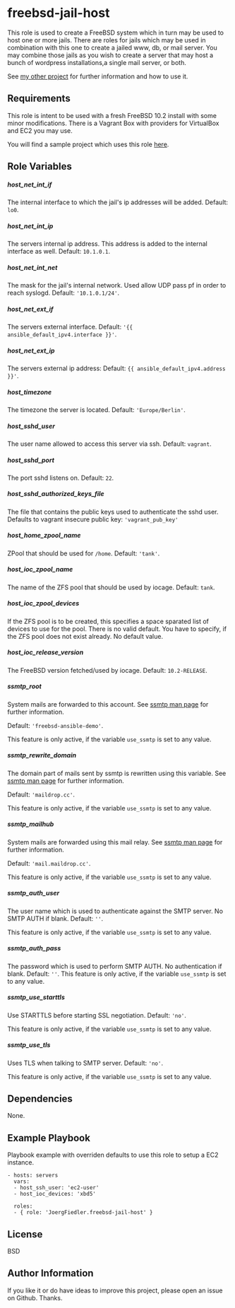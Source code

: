 freebsd-jail-host
=========

This role is used to create a FreeBSD system which in turn may be used to host one or more jails.
There are roles for jails which may be used in combination with this one to create a jailed www, db, or mail server. You may combine those jails as you wish to create a server that may host a bunch of wordpress installations,a single mail server, or both.

See [my other project](https://github.com/JoergFiedler/freebsd-ansible-demo) for further information and how to use it.

Requirements
------------

This role is intent to be used with a fresh FreeBSD 10.2 install with some minor modifications. There is a Vagrant Box with providers for VirtualBox and EC2 you may use.

You will find a sample project which uses this role [here](https://github.com/JoergFiedler/freebsd-ansible-demo).

Role Variables
--------------

##### host_net_int_if

The internal interface to which the jail's ip addresses will be added. Default: `lo0`.

##### host_net_int_ip

The servers internal ip address. This address is added to the internal interface as well. Default: `10.1.0.1`.

##### host_net_int_net

The mask for the jail's internal network. Used allow UDP pass pf in order to reach syslogd. Default: `'10.1.0.1/24'`.

##### host_net_ext_if

The servers external interface. Default: `'{{ ansible_default_ipv4.interface }}'`.

##### host_net_ext_ip

The servers external ip address: Default: `{{ ansible_default_ipv4.address }}'`.

##### host_timezone

The timezone the server is located. Default: `'Europe/Berlin'`.

##### host_sshd_user

The user name allowed to access this server via ssh. Default: `vagrant`.

##### host_sshd_port

The port sshd listens on. Default: `22`.

##### host_sshd_authorized_keys_file

The file that contains the public keys used to authenticate the sshd user. Defaults to vagrant insecure public key: `'vagrant_pub_key'`

##### host_home_zpool_name

ZPool that should be used for `/home`. Default: `'tank'`.

##### host_ioc_zpool_name

The name of the ZFS pool that should be used by iocage. Default: `tank`.

##### host_ioc_zpool_devices

If the ZFS pool is to be created, this specifies a space sparated list of devices to use for the pool. There is no valid default. You have to specify, if the ZFS pool does not exist already. No default value.

##### host_ioc_release_version

The FreeBSD version fetched/used by iocage. Default: `10.2-RELEASE`.

##### ssmtp_root

System mails are forwarded to this account. See [ssmtp man page](https://www.freebsd.org/cgi/man.cgi?query=ssmtp&apropos=0&sektion=0&manpath=FreeBSD+10.2-RELEASE+and+Ports&arch=default&format=html) for further information.

Default: `'freebsd-ansible-demo'`.

This feature is only active, if the variable `use_ssmtp` is set to any value.

##### ssmtp_rewrite_domain

The domain part of mails sent by ssmtp is rewritten using this variable. See [ssmtp man page](https://www.freebsd.org/cgi/man.cgi?query=ssmtp&apropos=0&sektion=0&manpath=FreeBSD+10.2-RELEASE+and+Ports&arch=default&format=html) for further information.

Default: `'maildrop.cc'`.

This feature is only active, if the variable `use_ssmtp` is set to any value.

##### ssmtp_mailhub

System mails are forwarded using this mail relay. See [ssmtp man page](https://www.freebsd.org/cgi/man.cgi?query=ssmtp&apropos=0&sektion=0&manpath=FreeBSD+10.2-RELEASE+and+Ports&arch=default&format=html) for further information.

Default: `'mail.maildrop.cc'`.

This feature is only active, if the variable `use_ssmtp` is set to any value.

##### ssmtp_auth_user
The user name which is used to authenticate against the SMTP server. No SMTP AUTH if blank. Default: `''`.

This feature is only active, if the variable `use_ssmtp` is set to any value.
##### ssmtp_auth_pass
The password which is used to perform SMTP AUTH. No authentication if blank. Default: `''`.
This feature is only active, if the variable `use_ssmtp` is set to any value.
##### ssmtp_use_starttls
Use STARTTLS before starting SSL negotiation. Default: `'no'`.

This feature is only active, if the variable `use_ssmtp` is set to any value.
##### ssmtp_use_tls
Uses TLS when talking to SMTP server. Default: `'no'`.

This feature is only active, if the variable `use_ssmtp` is set to any value.

Dependencies
------------

None.

Example Playbook
----------------

Playbook example with overriden defaults to use this role to setup a EC2 instance.

    - hosts: servers
      vars:
      - host_ssh_user: 'ec2-user'
      - host_ioc_devices: 'xbd5'

      roles:
      - { role: 'JoergFiedler.freebsd-jail-host' }

License
-------

BSD

Author Information
------------------

If you like it or do have ideas to improve this project, please open an issue on Github. Thanks.

